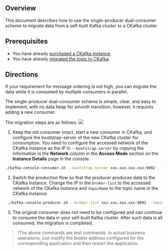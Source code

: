 ## Overview

This document describes how to use the single-producer dual-consumer scheme to migrate data from a self-built Kafka cluster to a CKafka cluster.

## Prerequisites    

- You have already [purchased a CKafka instance](https://intl.cloud.tencent.com/document/product/597/41379).
- You have already [migrated the topic to CKafka](https://intl.cloud.tencent.com/document/product/597/41380).

## Directions

If your requirement for message ordering is not high, you can migrate the data while it is consumed by multiple consumers in parallel.

The single-producer dual-consumer scheme is simple, clear, and easy to implement, with no data heap for smooth transition; however, it requires adding a new consumer.

The migration steps are as follows:
![](https://main.qcloudimg.com/raw/51d15605b01dd1095239001a966b2671.png)

1. Keep the old consumer intact, start a new consumer in CKafka, and configure the bootstrap-server of the new CKafka cluster for consumption.
    You need to configure the accessed network of the CKafka instance as the IP in `--bootstrap-server` by copying the information in the **Network** column in the **Access Mode** section on the **Instance Details** page in the console.
  ```bash
./kafka-console-consumer.sh --bootstrap-server xxx.xxx.xxx.xxx:9092 --from-beginning --new-consumer --topic topicName --consumer.config ../config/consumer.properties
  ```

2. Switch the production flow so that the producer produces data to the CKafka instance.
   Change the IP in the `broker-list` to the accessed network of the CKafka instance and `topicName` to the topic name in the CKafka instance:
```bash
 ./kafka-console-producer.sh --broker-list xxx.xxx.xxx.xxx:9092 --topic topicName
```

3. The original consumer does not need to be configured and can continue to consume the data in your self-built Kafka cluster. After such data is all consumed, the migration is completed.

>!The above commands are test commands. In actual business operations, just modify the broker address configured for the corresponding application and then restart the application.
